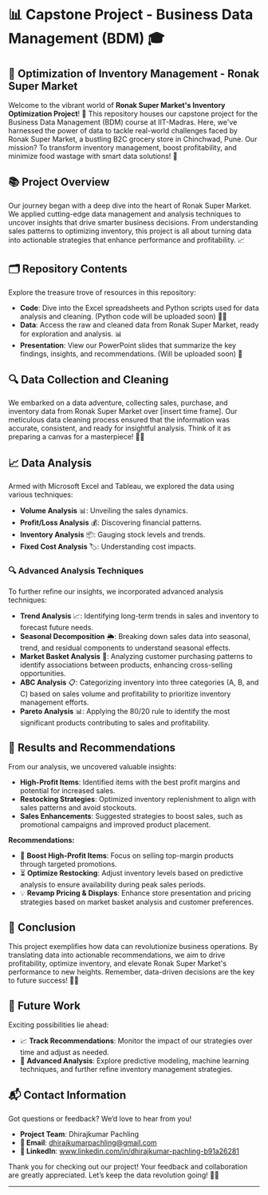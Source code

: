 # 📊 Capstone Project - Business Data Management (BDM) 🎓

## 🛒 Optimization of Inventory Management - Ronak Super Market

Welcome to the vibrant world of **Ronak Super Market's Inventory Optimization Project**! 🚀 This repository houses our capstone project for the Business Data Management (BDM) course at IIT-Madras. Here, we've harnessed the power of data to tackle real-world challenges faced by Ronak Super Market, a bustling B2C grocery store in Chinchwad, Pune. Our mission? To transform inventory management, boost profitability, and minimize food wastage with smart data solutions! 🌟

## 📚 Project Overview

Our journey began with a deep dive into the heart of Ronak Super Market. We applied cutting-edge data management and analysis techniques to uncover insights that drive smarter business decisions. From understanding sales patterns to optimizing inventory, this project is all about turning data into actionable strategies that enhance performance and profitability. 📈

## 🗂️ Repository Contents

Explore the treasure trove of resources in this repository:

- **Code**: Dive into the Excel spreadsheets and Python scripts used for data analysis and cleaning. (Python code will be uploaded soon) 🧑‍💻
- **Data**: Access the raw and cleaned data from Ronak Super Market, ready for exploration and analysis. 📊
- **Presentation**: View our PowerPoint slides that summarize the key findings, insights, and recommendations. (Will be uploaded soon) 📑

## 🔍 Data Collection and Cleaning

We embarked on a data adventure, collecting sales, purchase, and inventory data from Ronak Super Market over [insert time frame]. Our meticulous data cleaning process ensured that the information was accurate, consistent, and ready for insightful analysis. Think of it as preparing a canvas for a masterpiece! 🧹🎨

## 📈 Data Analysis

Armed with Microsoft Excel and Tableau, we explored the data using various techniques:

- **Volume Analysis** 📊: Unveiling the sales dynamics.
- **Profit/Loss Analysis** 💰: Discovering financial patterns.
- **Inventory Analysis** 📦: Gauging stock levels and trends.
- **Fixed Cost Analysis** 🏷️: Understanding cost impacts.

### 🔍 Advanced Analysis Techniques

To further refine our insights, we incorporated advanced analysis techniques:

- **Trend Analysis** 📈: Identifying long-term trends in sales and inventory to forecast future needs.
- **Seasonal Decomposition** 🌦️: Breaking down sales data into seasonal, trend, and residual components to understand seasonal effects.
- **Market Basket Analysis** 🛒: Analyzing customer purchasing patterns to identify associations between products, enhancing cross-selling opportunities.
- **ABC Analysis** 📋: Categorizing inventory into three categories (A, B, and C) based on sales volume and profitability to prioritize inventory management efforts.
- **Pareto Analysis** 📊: Applying the 80/20 rule to identify the most significant products contributing to sales and profitability.

## 🚀 Results and Recommendations

From our analysis, we uncovered valuable insights:

- **High-Profit Items**: Identified items with the best profit margins and potential for increased sales.
- **Restocking Strategies**: Optimized inventory replenishment to align with sales patterns and avoid stockouts.
- **Sales Enhancements**: Suggested strategies to boost sales, such as promotional campaigns and improved product placement.

**Recommendations:**
- 🎯 **Boost High-Profit Items**: Focus on selling top-margin products through targeted promotions.
- ⏳ **Optimize Restocking**: Adjust inventory levels based on predictive analysis to ensure availability during peak sales periods.
- 💡 **Revamp Pricing & Displays**: Enhance store presentation and pricing strategies based on market basket analysis and customer preferences.

## 🏁 Conclusion

This project exemplifies how data can revolutionize business operations. By translating data into actionable recommendations, we aim to drive profitability, optimize inventory, and elevate Ronak Super Market's performance to new heights. Remember, data-driven decisions are the key to future success! 🌟🚀

## 🚀 Future Work

Exciting possibilities lie ahead:
- 📈 **Track Recommendations**: Monitor the impact of our strategies over time and adjust as needed.
- 🔮 **Advanced Analysis**: Explore predictive modeling, machine learning techniques, and further refine inventory management strategies.

## 📬 Contact Information

Got questions or feedback? We’d love to hear from you!

- **Project Team**: Dhirajkumar Pachling
- **📧 Email**: dhirajkumarpachling@gmail.com
- **🔗 LinkedIn**: www.linkedin.com/in/dhirajkumar-pachling-b91a26281

Thank you for checking out our project! Your feedback and collaboration are greatly appreciated. Let’s keep the data revolution going! 🤝🚀

---
